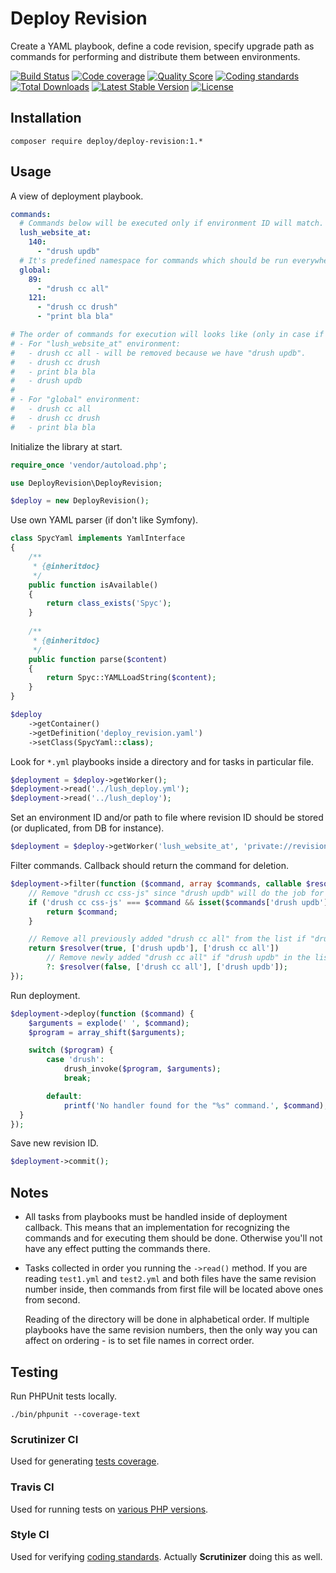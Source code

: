 # Deploy Revision

Create a YAML playbook, define a code revision, specify upgrade path as commands for performing and distribute them between environments.

[![Build Status](https://img.shields.io/travis/BR0kEN-/deploy-revision/master.svg?style=flat-square)](https://travis-ci.org/BR0kEN-/deploy-revision)
[![Code coverage](https://img.shields.io/scrutinizer/coverage/g/BR0kEN-/deploy-revision/master.svg?style=flat-square)](https://scrutinizer-ci.com/g/BR0kEN-/deploy-revision/?branch=master)
[![Quality Score](https://img.shields.io/scrutinizer/g/BR0kEN-/deploy-revision.svg?style=flat-square)](https://scrutinizer-ci.com/g/BR0kEN-/deploy-revision)
[![Coding standards](https://styleci.io/repos/81422463/shield?branch=master)](https://styleci.io/repos/81422463)
[![Total Downloads](https://img.shields.io/packagist/dt/deploy/deploy-revision.svg?style=flat-square)](https://packagist.org/packages/deploy/deploy-revision)
[![Latest Stable Version](https://poser.pugx.org/deploy/deploy-revision/v/stable?format=flat-square)](https://packagist.org/packages/deploy/deploy-revision)
[![License](https://img.shields.io/badge/license-MIT-brightgreen.svg?style=flat-square)](https://packagist.org/packages/deploy/deploy-revision)

## Installation

```shell
composer require deploy/deploy-revision:1.*
```

## Usage

A view of deployment playbook.

```yaml
commands:
  # Commands below will be executed only if environment ID will match.
  lush_website_at:
    140:
      - "drush updb"
  # It's predefined namespace for commands which should be run everywhere.
  global:
    89:
      - "drush cc all"
    121:
      - "drush cc drush"
      - "print bla bla"

# The order of commands for execution will looks like (only in case if current code version is lower than defined):
# - For "lush_website_at" environment:
#   - drush cc all - will be removed because we have "drush updb".
#   - drush cc drush
#   - print bla bla
#   - drush updb
#
# - For "global" environment:
#   - drush cc all
#   - drush cc drush
#   - print bla bla
```

Initialize the library at start.

```php
require_once 'vendor/autoload.php';

use DeployRevision\DeployRevision;

$deploy = new DeployRevision();
```

Use own YAML parser (if don't like Symfony).

```php
class SpycYaml implements YamlInterface
{
    /**
     * {@inheritdoc}
     */
    public function isAvailable()
    {
        return class_exists('Spyc');
    }
    
    /**
     * {@inheritdoc}
     */
    public function parse($content)
    {
        return Spyc::YAMLLoadString($content);
    }
}

$deploy
    ->getContainer()
    ->getDefinition('deploy_revision.yaml')
    ->setClass(SpycYaml::class);
```

Look for `*.yml` playbooks inside a directory and for tasks in particular file.

```php
$deployment = $deploy->getWorker();
$deployment->read('../lush_deploy.yml');
$deployment->read('../lush_deploy');
```

Set an environment ID and/or path to file where revision ID should be stored (or duplicated, from DB for instance).

```php
$deployment = $deploy->getWorker('lush_website_at', 'private://revisions/revision');
```

Filter commands. Callback should return the command for deletion.

```php
$deployment->filter(function ($command, array $commands, callable $resolver) {
    // Remove "drush cc css-js" since "drush updb" will do the job for it.
    if ('drush cc css-js' === $command && isset($commands['drush updb'])) {
        return $command; 
    }

    // Remove all previously added "drush cc all" from the list if "drush updb" exists.
    return $resolver(true, ['drush updb'], ['drush cc all'])
        // Remove newly added "drush cc all" if "drush updb" in the list.
        ?: $resolver(false, ['drush cc all'], ['drush updb']); 
});
```

Run deployment.

```php
$deployment->deploy(function ($command) {
    $arguments = explode(' ', $command);
    $program = array_shift($arguments);

    switch ($program) {
        case 'drush':
            drush_invoke($program, $arguments);
            break;

        default:
            printf('No handler found for the "%s" command.', $command);
  }
});
```

Save new revision ID.

```php
$deployment->commit();
```

## Notes

- All tasks from playbooks must be handled inside of deployment callback. This means that an implementation for recognizing the commands and for executing them should be done. Otherwise you'll not have any effect putting the commands there.
- Tasks collected in order you running the `->read()` method. If you are reading `test1.yml` and `test2.yml` and both files have the same revision number inside, then commands from first file will be located above ones from second.

  Reading of the directory will be done in alphabetical order. If multiple playbooks have the same revision numbers, then the only way you can affect on ordering - is to set file names in correct order.

## Testing

Run PHPUnit tests locally.

```shell
./bin/phpunit --coverage-text
```

### Scrutinizer CI

Used for generating [tests coverage](.scrutinizer.yml#L4-L10).

### Travis CI

Used for running tests on [various PHP versions](.travis.yml#L4-L8).

### Style CI

Used for verifying [coding standards](.styleci.yml#L1). Actually **Scrutinizer** doing this as well.
